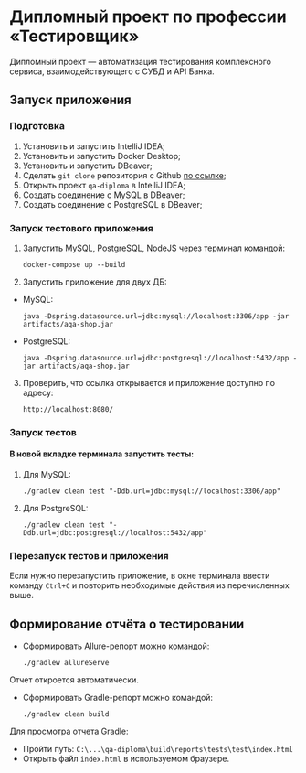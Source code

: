 # Дипломный проект по профессии «Тестировщик»
Дипломный проект — автоматизация тестирования комплексного сервиса, взаимодействующего с СУБД и API Банка.
## Запуск приложения
### Подготовка
1. Установить и запустить IntelliJ IDEA;
2. Установить и запустить Docker Desktop;
3. Установить и запустить DBeaver;
4. Сделать `git clone` репозитория с Github [по ссылке](https://github.com/MarinaIurchenko/ProjectDiplom);
5. Открыть проект `qa-diploma` в IntelliJ IDEA;
6. Создать соединение с MySQL в DBeaver;
7. Создать соединение с PostgreSQL в DBeaver;

### Запуск тестового приложения
1. Запустить MySQL, PostgreSQL, NodeJS через терминал командой:    
    ```
   docker-compose up --build
   ```
2. Запустить приложение для двух ДБ:
* MySQL:
    ```
   java -Dspring.datasource.url=jdbc:mysql://localhost:3306/app -jar artifacts/aqa-shop.jar
    ```
* PostgreSQL:
   ```
   java -Dspring.datasource.url=jdbc:postgresql://localhost:5432/app -jar artifacts/aqa-shop.jar
   ```
3. Проверить, что ссылка открывается и приложение доступно по адресу:
   ```
   http://localhost:8080/
   ```

### Запуск тестов
#### В новой вкладке терминала запустить тесты:
1. Для MySQL:
   ```
   ./gradlew clean test "-Ddb.url=jdbc:mysql://localhost:3306/app"
   ```
2. Для PostgreSQL:
   ```
   ./gradlew clean test "-Ddb.url=jdbc:postgresql://localhost:5432/app"
   ```

### Перезапуск тестов и приложения
Если нужно перезапустить приложение, в окне терминала ввести команду `Ctrl+С` и повторить необходимые действия из перечисленных выше.

## Формирование отчёта о тестировании
* Сформировать Allure-репорт можно командой:
   ```
   ./gradlew allureServe
   ```
Отчет откроется автоматически. 
* Сформировать Gradle-репорт можно командой:
   ```
   ./gradlew clean build
   ```
Для просмотра отчета Gradle: 
* Пройти путь: `C:\...\qa-diploma\build\reports\tests\test\index.html`
* Открыть файл `index.html` в используемом браузере. 
